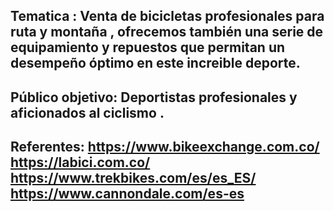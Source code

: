 ## Tematica : Venta de bicicletas profesionales para ruta y montaña , ofrecemos también una serie de equipamiento y repuestos que permitan un desempeño óptimo en este increible deporte.

## Público objetivo: Deportistas profesionales y aficionados al ciclismo .
## Referentes: https://www.bikeexchange.com.co/ https://labici.com.co/ https://www.trekbikes.com/es/es_ES/ https://www.cannondale.com/es-es



